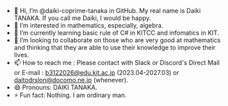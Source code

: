 - 👋 Hi, I’m @daiki-coprime-tanaka in GitHub. My real name is Daiki TANAKA. If you call me Daiki, I would be happy.
- 👀 I’m interested in mathematics, especially, algebra.
- 🌱 I’m currently learning basic rule of C# in KITCC and infomatics in KIT.
- 💞️ I’m looking to collaborate on those who are very good at mathematics and thinking that they are able to use their knowledge to improve their lives.
- 📫 How to reach me : Please contact with Slack or Discord's Direct Mail or E-mail : b3122026@edu.kit.ac.jp (2023.04-2027.03) or daitodrslon@docomo.ne.jp (whenever).
- 😄 Pronouns: DAIKI TANAKA.
- ⚡ Fun fact: Nothing. I am ordinary man.

<!---
daiki-coprime-tanaka/daiki-coprime-tanaka is a ✨ special ✨ repository because its `README.md` (this file) appears on your GitHub profile.
You can click the Preview link to take a look at your changes.
--->
